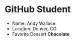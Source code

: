# GitHub Student

  * Name: Andy Wallace
  * Location: Denver, CO
  * Favorite Dessert **Chocolate**
